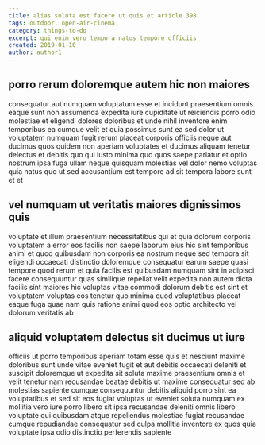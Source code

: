 ```yaml
---
title: alias soluta est facere ut quis et article 398
tags: outdoor, open-air-cinema
category: things-to-do
excerpt: qui enim vero tempora natus tempore officiis
created: 2019-01-10
author: author1
---
```


## porro rerum doloremque autem hic non maiores

consequatur aut numquam voluptatum esse et incidunt praesentium omnis eaque sunt non assumenda expedita iure cupiditate ut reiciendis porro odio molestiae et eligendi dolores doloribus et unde nihil inventore enim temporibus ea cumque velit et quia possimus sunt ea sed dolor ut voluptatem numquam fugit rerum placeat corporis officiis neque aut ducimus quos quidem non aperiam voluptates et ducimus aliquam tenetur delectus et debitis quo qui iusto minima quo quos saepe pariatur et optio nostrum ipsa fuga ullam neque quisquam molestias vel dolor nemo voluptas quia natus quo ut sed accusantium est tempore ad sit tempora labore sunt et et

## vel numquam ut veritatis maiores dignissimos quis

voluptate et illum praesentium necessitatibus qui et quia dolorum corporis voluptatem a error eos facilis non saepe laborum eius hic sint temporibus animi et quod quibusdam non corporis ea nostrum neque sed tempora sit eligendi occaecati distinctio doloremque consequatur earum saepe quasi tempore quod rerum et quia facilis est quibusdam numquam sint in adipisci facere consequuntur quas similique repellat velit expedita non autem dicta facilis sint maiores hic voluptas vitae commodi dolorum debitis est sint et voluptatem voluptas eos tenetur quo minima quod voluptatibus placeat eaque fuga quae nam quis ratione animi quod eos optio architecto vel dolorum veritatis ab

## aliquid voluptatem delectus sit ducimus ut iure

officiis ut porro temporibus aperiam totam esse quis et nesciunt maxime doloribus sunt unde vitae eveniet fugit et aut debitis occaecati deleniti et suscipit doloremque ut expedita sit soluta maxime praesentium omnis et velit tenetur nam recusandae beatae debitis ut maxime consequatur sed ab molestias sapiente cumque consequuntur debitis aliquid porro sint ea voluptatibus et sed sit eos fugiat voluptas ut eveniet soluta numquam ex mollitia vero iure porro libero sit ipsa recusandae deleniti omnis libero voluptate qui quibusdam atque repellendus molestiae fugiat recusandae cumque repudiandae consequatur sed culpa mollitia inventore ex quos quia voluptate ipsa odio distinctio perferendis sapiente
